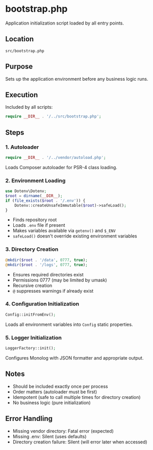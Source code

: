 # bootstrap.php

Application initialization script loaded by all entry points.

## Location
`src/bootstrap.php`

## Purpose
Sets up the application environment before any business logic runs.

## Execution
Included by all scripts:
```php
require __DIR__ . '/../src/bootstrap.php';
```

## Steps

### 1. Autoloader
```php
require __DIR__ . '/../vendor/autoload.php';
```
Loads Composer autoloader for PSR-4 class loading.

### 2. Environment Loading
```php
use Dotenv\Dotenv;
$root = dirname(__DIR__);
if (file_exists($root . '/.env')) {
    Dotenv::createUnsafeImmutable($root)->safeLoad();
}
```
- Finds repository root
- Loads `.env` file if present
- Makes variables available via `getenv()` and `$_ENV`
- `safeLoad()` doesn't override existing environment variables

### 3. Directory Creation
```php
@mkdir($root . '/data', 0777, true);
@mkdir($root . '/logs', 0777, true);
```
- Ensures required directories exist
- Permissions 0777 (may be limited by umask)
- Recursive creation
- `@` suppresses warnings if already exist

### 4. Configuration Initialization
```php
Config::initFromEnv();
```
Loads all environment variables into `Config` static properties.

### 5. Logger Initialization
```php
LoggerFactory::init();
```
Configures Monolog with JSON formatter and appropriate output.

## Notes
- Should be included exactly once per process
- Order matters (autoloader must be first)
- Idempotent (safe to call multiple times for directory creation)
- No business logic (pure initialization)

## Error Handling
- Missing vendor directory: Fatal error (expected)
- Missing .env: Silent (uses defaults)
- Directory creation failure: Silent (will error later when accessed)
